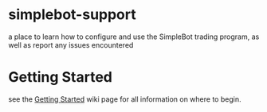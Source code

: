# simplebot-support
a place to learn how to configure and use the SimpleBot trading program, as well as report any issues encountered

# Getting Started
see the [Getting Started](https://github.com/mr-highball/simplebot-support/wiki/Getting-Started) wiki page for all information on where to begin.
